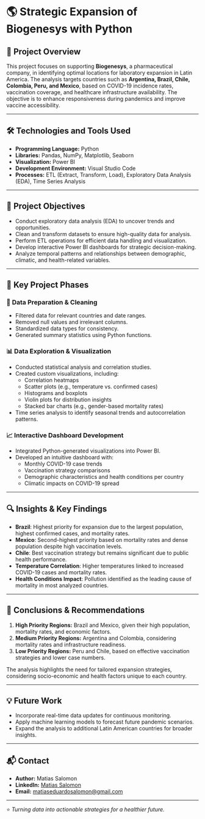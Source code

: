 # 🌎 **Strategic Expansion of Biogenesys with Python**

## 📑 **Project Overview**
This project focuses on supporting **Biogenesys**, a pharmaceutical company, in identifying optimal locations for laboratory expansion in Latin America. The analysis targets countries such as **Argentina, Brazil, Chile, Colombia, Peru, and Mexico**, based on COVID-19 incidence rates, vaccination coverage, and healthcare infrastructure availability. The objective is to enhance responsiveness during pandemics and improve vaccine accessibility.

---

## 🛠️ **Technologies and Tools Used**
- **Programming Language:** Python  
- **Libraries:** Pandas, NumPy, Matplotlib, Seaborn  
- **Visualization:** Power BI  
- **Development Environment:** Visual Studio Code  
- **Processes:** ETL (Extract, Transform, Load), Exploratory Data Analysis (EDA), Time Series Analysis  

---

## 🎯 **Project Objectives**
- Conduct exploratory data analysis (EDA) to uncover trends and opportunities.
- Clean and transform datasets to ensure high-quality data for analysis.
- Perform ETL operations for efficient data handling and visualization.
- Develop interactive Power BI dashboards for strategic decision-making.
- Analyze temporal patterns and relationships between demographic, climatic, and health-related variables.

---

## 🚀 **Key Project Phases**

### 📂 **Data Preparation & Cleaning**
- Filtered data for relevant countries and date ranges.
- Removed null values and irrelevant columns.
- Standardized data types for consistency.
- Generated summary statistics using Python functions.

### 📊 **Data Exploration & Visualization**
- Conducted statistical analysis and correlation studies.
- Created custom visualizations, including:
  - Correlation heatmaps
  - Scatter plots (e.g., temperature vs. confirmed cases)
  - Histograms and boxplots
  - Violin plots for distribution insights
  - Stacked bar charts (e.g., gender-based mortality rates)
- Time series analysis to identify seasonal trends and autocorrelation patterns.

### 📈 **Interactive Dashboard Development**
- Integrated Python-generated visualizations into Power BI.
- Developed an intuitive dashboard with:
  - Monthly COVID-19 case trends
  - Vaccination strategy comparisons
  - Demographic characteristics and health conditions per country
  - Climatic impacts on COVID-19 spread

---

## 🔍 **Insights & Key Findings**
- **Brazil**: Highest priority for expansion due to the largest population, highest confirmed cases, and mortality rates.
- **Mexico**: Second-highest priority based on mortality rates and dense population despite high vaccination levels.
- **Chile**: Best vaccination strategy but remains significant due to public health performance.
- **Temperature Correlation**: Higher temperatures linked to increased COVID-19 cases and mortality rates.
- **Health Conditions Impact**: Pollution identified as the leading cause of mortality in most analyzed countries.

---

## 🌟 **Conclusions & Recommendations**
1. **High Priority Regions:** Brazil and Mexico, given their high population, mortality rates, and economic factors.
2. **Medium Priority Regions:** Argentina and Colombia, considering mortality rates and infrastructure readiness.
3. **Low Priority Regions:** Peru and Chile, based on effective vaccination strategies and lower case numbers.

The analysis highlights the need for tailored expansion strategies, considering socio-economic and health factors unique to each country.

---

## 💡 **Future Work**
- Incorporate real-time data updates for continuous monitoring.
- Apply machine learning models to forecast future pandemic scenarios.
- Expand the analysis to additional Latin American countries for broader insights.

---

## 📬 **Contact**
- **Author:** Matias Salomon  
- **LinkedIn:** [Matias Salomon](https://www.linkedin.com/in/matias-salomon-1014b834b)  
- **Email:** matiaseduardosalomon@gmail.com  

---

⭐ *Turning data into actionable strategies for a healthier future.*

